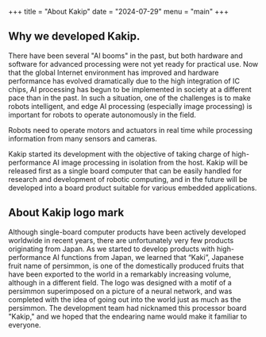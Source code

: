 +++
title = "About Kakip"
date = "2024-07-29"
menu = "main"
+++

## Why we developed Kakip.

There have been several "AI booms" in the past, but both hardware and software for advanced processing were not yet ready for practical use.
Now that the global Internet environment has improved and hardware performance has evolved dramatically due to the high integration of IC chips,
AI processing has begun to be implemented in society at a different pace than in the past.
In such a situation, one of the challenges is to make robots intelligent, and edge AI processing (especially image processing) is important for robots to operate autonomously in the field.

Robots need to operate motors and actuators in real time while processing information from many sensors and cameras.

Kakip started its development with the objective of taking charge of high-performance AI image processing in isolation from the host.
Kakip will be released first as a single board computer that can be easily handled for research and development of robotic computing, and in the future will be developed into a board product suitable for various embedded applications.

## About Kakip logo mark

Although single-board computer products have been actively developed worldwide in recent years, there are unfortunately very few products originating from Japan.
As we started to develop products with high-performance AI functions from Japan, we learned that “Kaki”, Japanese fruit name of persimmon, is one of the domestically produced fruits that have been exported to the world in a remarkably increasing volume, although in a different field.
The logo was designed with a motif of a persimmon superimposed on a picture of a neural network, and was completed with the idea of going out into the world just as much as the persimmon.
The development team had nicknamed this processor board "Kakip," and we hoped that the endearing name would make it familiar to everyone.
